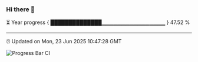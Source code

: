 ### Hi there 👋

⏳ Year progress { ██████████████▁▁▁▁▁▁▁▁▁▁▁▁▁▁▁▁ } 47.52 %

---

⏰ Updated on Mon, 23 Jun 2025 10:47:28 GMT

![Progress Bar CI](https://github.com/IshwaranRudhara/GIT-ACTION/workflows/Progress%20Bar%20CI/badge.svg)
